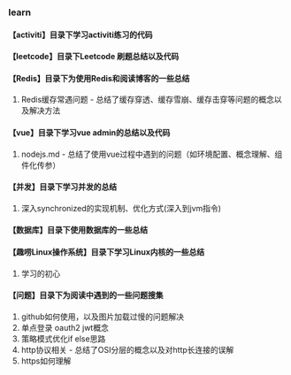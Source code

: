 ### learn

#### **【activiti】目录下学习activiti练习的代码**

#### **【leetcode】目录下Leetcode 刷题总结以及代码**

#### **【Redis】目录下为使用Redis和阅读博客的一些总结**

1. Redis缓存常遇问题 - 总结了缓存穿透、缓存雪崩、缓存击穿等问题的概念以及解决方法

#### **【vue】目录下学习vue admin的总结以及代码**

1. nodejs.md - 总结了使用vue过程中遇到的问题（如环境配置、概念理解、组件化传参）

#### **【并发】目录下学习并发的总结**

1. 深入synchronized的实现机制、优化方式(深入到jvm指令)

#### **【数据库】目录下使用数据库的一些总结**

#### **【趣唠Linux操作系统】目录下学习Linux内核的一些总结**

1. 学习的初心

#### **【问题】目录下为阅读中遇到的一些问题搜集**

1. github如何使用，以及图片加载过慢的问题解决
2. 单点登录 oauth2 jwt概念
3. 策略模式优化if else思路
4. http协议相关 - 总结了OSI分层的概念以及对http长连接的误解
5. https如何理解




